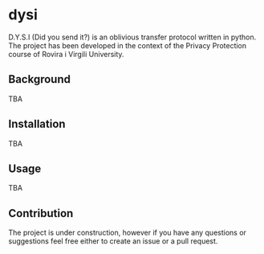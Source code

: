 # dysi

D.Y.S.I (Did you send it?) is an oblivious transfer protocol written in python. The project has been developed in the context of the Privacy Protection course of Rovira i Virgili University.

## Background

TBA

## Installation

TBA

## Usage

TBA

## Contribution

The project is under construction, however if you have any questions or suggestions feel free either to create an issue or a pull request. 
